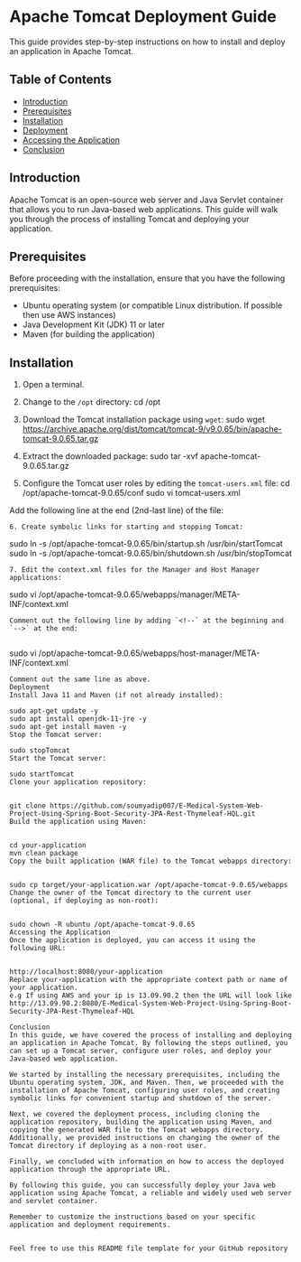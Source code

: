 # Apache Tomcat Deployment Guide

This guide provides step-by-step instructions on how to install and deploy an application in Apache Tomcat.

## Table of Contents

- [Introduction](#introduction)
- [Prerequisites](#prerequisites)
- [Installation](#installation)
- [Deployment](#deployment)
- [Accessing the Application](#accessing-the-application)
- [Conclusion](#conclusion)

## Introduction

Apache Tomcat is an open-source web server and Java Servlet container that allows you to run Java-based web applications. This guide will walk you through the process of installing Tomcat and deploying your application.

## Prerequisites

Before proceeding with the installation, ensure that you have the following prerequisites:

- Ubuntu operating system (or compatible Linux distribution. If possible then use AWS instances) 
- Java Development Kit (JDK) 11 or later
- Maven (for building the application)

## Installation

1. Open a terminal.
2. Change to the `/opt` directory:
cd /opt


3. Download the Tomcat installation package using `wget`:
sudo wget https://archive.apache.org/dist/tomcat/tomcat-9/v9.0.65/bin/apache-tomcat-9.0.65.tar.gz
 
 
4. Extract the downloaded package:
sudo tar -xvf apache-tomcat-9.0.65.tar.gz


5. Configure the Tomcat user roles by editing the `tomcat-users.xml` file:
cd /opt/apache-tomcat-9.0.65/conf
sudo vi tomcat-users.xml


Add the following line at the end (2nd-last line) of the file:
   <user username="admin" password="admin1234" roles="admin-gui, manager-gui"/>
   ```
6. Create symbolic links for starting and stopping Tomcat:
   ```
   sudo ln -s /opt/apache-tomcat-9.0.65/bin/startup.sh /usr/bin/startTomcat
   sudo ln -s /opt/apache-tomcat-9.0.65/bin/shutdown.sh /usr/bin/stopTomcat
   ```
7. Edit the context.xml files for the Manager and Host Manager applications:
   ```
   sudo vi /opt/apache-tomcat-9.0.65/webapps/manager/META-INF/context.xml
   ```
   Comment out the following line by adding `<!--` at the beginning and `-->` at the end:
   ```
   <!-- Valve className="org.apache.catalina.valves.RemoteAddrValve"
     allow="127\.\d+\.\d+\.\d+|::1|0:0:0:0:0:0:0:1" /> -->
   ```
   ```
   sudo vi /opt/apache-tomcat-9.0.65/webapps/host-manager/META-INF/context.xml
   ```
   Comment out the same line as above.
Deployment
Install Java 11 and Maven (if not already installed):

sudo apt-get update -y
sudo apt install openjdk-11-jre -y
sudo apt-get install maven -y
Stop the Tomcat server:

sudo stopTomcat
Start the Tomcat server:

sudo startTomcat
Clone your application repository:


git clone https://github.com/soumyadip007/E-Medical-System-Web-Project-Using-Spring-Boot-Security-JPA-Rest-Thymeleaf-HQL.git
Build the application using Maven:


cd your-application
mvn clean package
Copy the built application (WAR file) to the Tomcat webapps directory:


sudo cp target/your-application.war /opt/apache-tomcat-9.0.65/webapps
Change the owner of the Tomcat directory to the current user (optional, if deploying as non-root):


sudo chown -R ubuntu /opt/apache-tomcat-9.0.65
Accessing the Application
Once the application is deployed, you can access it using the following URL:


http://localhost:8080/your-application
Replace your-application with the appropriate context path or name of your application. 
e.g If using AWS and your ip is 13.09.90.2 then the URL will look like http://13.09.90.2:8080/E-Medical-System-Web-Project-Using-Spring-Boot-Security-JPA-Rest-Thymeleaf-HQL

Conclusion
In this guide, we have covered the process of installing and deploying an application in Apache Tomcat. By following the steps outlined, you can set up a Tomcat server, configure user roles, and deploy your Java-based web application.

We started by installing the necessary prerequisites, including the Ubuntu operating system, JDK, and Maven. Then, we proceeded with the installation of Apache Tomcat, configuring user roles, and creating symbolic links for convenient startup and shutdown of the server.

Next, we covered the deployment process, including cloning the application repository, building the application using Maven, and copying the generated WAR file to the Tomcat webapps directory. Additionally, we provided instructions on changing the owner of the Tomcat directory if deploying as a non-root user.

Finally, we concluded with information on how to access the deployed application through the appropriate URL.

By following this guide, you can successfully deploy your Java web application using Apache Tomcat, a reliable and widely used web server and servlet container.

Remember to customize the instructions based on your specific application and deployment requirements.


Feel free to use this README file template for your GitHub repository
